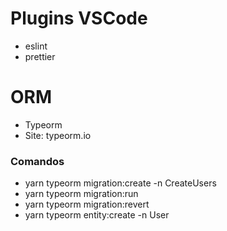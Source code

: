 # Plugins VSCode
- eslint
- prettier

# ORM
- Typeorm
- Site: typeorm.io
### Comandos
- yarn typeorm migration:create -n CreateUsers
- yarn typeorm migration:run
- yarn typeorm migration:revert
- yarn typeorm entity:create -n User
